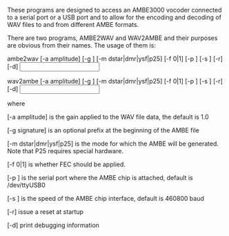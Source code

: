 These programs are designed to access an AMBE3000 vocoder connected to a serial port or a
USB port and to allow for the encoding and decoding of WAV files to and from
different AMBE formats.

There are two programs, AMBE2WAV and WAV2AMBE and their purposes are obvious from
their names. The usage of them is:

  ambe2wav [-a amplitude] [-g <signature>] [-m dstar|dmr|ysf|p25] [-f 0|1] [-p <port>] [-s <speed>] [-r] [-d] <input> <output>

  wav2ambe [-a amplitude] [-g <signature>] [-m dstar|dmr|ysf|p25] [-f 0|1] [-p <port>] [-s <speed>] [-r] [-d] <input> <output>

where

[-a amplitude] is the gain applied to the WAV file data, the default is 1.0

[-g signature] is an optional prefix at the beginning of the AMBE file

[-m dstar|dmr|ysf|p25] is the mode for which the AMBE will be generated. Note that P25 requires special hardware.

[-f 0|1] is whether FEC should be applied.

[-p <port>] is the serial port where the AMBE chip is attached, default is /dev/ttyUSB0

[-s <speed>] is the speed of the AMBE chip interface, default is 460800 baud

[-r] issue a reset at startup

[-d] print debugging information
